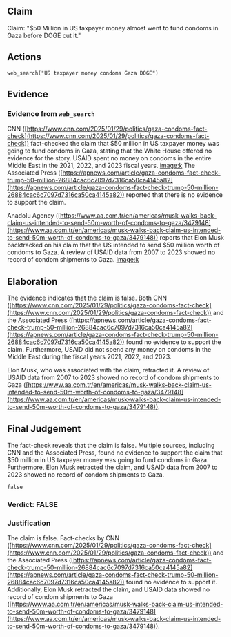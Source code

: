 ## Claim
Claim: "$50 Million in US taxpayer money almost went to fund condoms in Gaza before DOGE cut it."

## Actions
```
web_search("US taxpayer money condoms Gaza DOGE")
```

## Evidence
### Evidence from `web_search`
CNN ([https://www.cnn.com/2025/01/29/politics/gaza-condoms-fact-check](https://www.cnn.com/2025/01/29/politics/gaza-condoms-fact-check)) fact-checked the claim that $50 million in US taxpayer money was going to fund condoms in Gaza, stating that the White House offered no evidence for the story. USAID spent no money on condoms in the entire Middle East in the 2021, 2022, and 2023 fiscal years. <image:k> The Associated Press ([https://apnews.com/article/gaza-condoms-fact-check-trump-50-million-26884cac6c7097d7316ca50ca4145a82](https://apnews.com/article/gaza-condoms-fact-check-trump-50-million-26884cac6c7097d7316ca50ca4145a82)) reported that there is no evidence to support the claim.

Anadolu Agency ([https://www.aa.com.tr/en/americas/musk-walks-back-claim-us-intended-to-send-50m-worth-of-condoms-to-gaza/3479148](https://www.aa.com.tr/en/americas/musk-walks-back-claim-us-intended-to-send-50m-worth-of-condoms-to-gaza/3479148)) reports that Elon Musk backtracked on his claim that the US intended to send $50 million worth of condoms to Gaza. A review of USAID data from 2007 to 2023 showed no record of condom shipments to Gaza. <image:k>


## Elaboration
The evidence indicates that the claim is false. Both CNN ([https://www.cnn.com/2025/01/29/politics/gaza-condoms-fact-check](https://www.cnn.com/2025/01/29/politics/gaza-condoms-fact-check)) and the Associated Press ([https://apnews.com/article/gaza-condoms-fact-check-trump-50-million-26884cac6c7097d7316ca50ca4145a82](https://apnews.com/article/gaza-condoms-fact-check-trump-50-million-26884cac6c7097d7316ca50ca4145a82)) found no evidence to support the claim. Furthermore, USAID did not spend any money on condoms in the Middle East during the fiscal years 2021, 2022, and 2023.

Elon Musk, who was associated with the claim, retracted it. A review of USAID data from 2007 to 2023 showed no record of condom shipments to Gaza ([https://www.aa.com.tr/en/americas/musk-walks-back-claim-us-intended-to-send-50m-worth-of-condoms-to-gaza/3479148](https://www.aa.com.tr/en/americas/musk-walks-back-claim-us-intended-to-send-50m-worth-of-condoms-to-gaza/3479148)).


## Final Judgement
The fact-check reveals that the claim is false. Multiple sources, including CNN and the Associated Press, found no evidence to support the claim that $50 million in US taxpayer money was going to fund condoms in Gaza. Furthermore, Elon Musk retracted the claim, and USAID data from 2007 to 2023 showed no record of condom shipments to Gaza.

`false`


### Verdict: FALSE

### Justification
The claim is false. Fact-checks by CNN ([https://www.cnn.com/2025/01/29/politics/gaza-condoms-fact-check](https://www.cnn.com/2025/01/29/politics/gaza-condoms-fact-check)) and the Associated Press ([https://apnews.com/article/gaza-condoms-fact-check-trump-50-million-26884cac6c7097d7316ca50ca4145a82](https://apnews.com/article/gaza-condoms-fact-check-trump-50-million-26884cac6c7097d7316ca50ca4145a82)) found no evidence to support it. Additionally, Elon Musk retracted the claim, and USAID data showed no record of condom shipments to Gaza ([https://www.aa.com.tr/en/americas/musk-walks-back-claim-us-intended-to-send-50m-worth-of-condoms-to-gaza/3479148](https://www.aa.com.tr/en/americas/musk-walks-back-claim-us-intended-to-send-50m-worth-of-condoms-to-gaza/3479148)).
